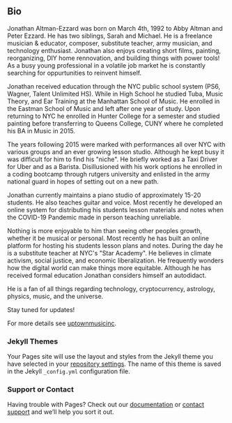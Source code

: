## Bio

Jonathan Altman-Ezzard was born on March 4th, 1992 to Abby Altman and Peter Ezzard. He has two siblings, Sarah and Michael. He is a freelance musician & educator, composer, substitute teacher, army musician, and technology enthusiast. Jonathan also enjoys creating short films, painting, reorganizing, DIY home rennovation, and building things with power tools! As a busy young professional in a volatile job market he is constantly searching for oppurtunities to reinvent himself. 

Jonathan received education through the NYC public school system (PS6, Wagner, Talent Unlimited HS). While in High School he studied Tuba, Music Theory, and Ear Training at the Manhattan School of Music. He enrolled in the Eastman School of Music and left after one year of study. Upon returning to NYC he enrolled in Hunter College for a semester and studied painting before transferring to Queens College, CUNY where he completed his BA in Music in 2015.

The years following 2015 were marked with performances all over NYC with various groups and an ever growing lesson studio. Although he kept busy it was difficult for him to find his "niche". He briefly worked as a Taxi Driver for Uber and as a Barista. Disillusioned with his work options he enrolled in a coding bootcamp through rutgers university and enlisted in the army national guard in hopes of setting out on a new path. 

Jonathan currently maintains a piano studio of approximately 15-20 students. He also teaches guitar and voice. Most recently he developed an online system for distributing his students lesson materials and notes when the COVID-19 Pandemic made in person teaching unreliable.  

Nothing is more enjoyable to him than seeing other peoples growth, whether it be musical or personal. Most recently he has built an online platform for hosting his students lesson plans and notes. During the day he is a substitute teacher at NYC's "Star Academy". He believes in climate activism, social justice, and economic liberalization. He frequently wonders how the digital world can make things more equitable. Although he has received formal education Jonathan considers himself an autodidact. 

He is a fan of all things regarding technology, cryptocurrency, astrology, physics, music, and the universe. 

Stay tuned for updates!     




For more details see [uptownmusicinc](https://www.uptownmusic.nyc).

### Jekyll Themes

Your Pages site will use the layout and styles from the Jekyll theme you have selected in your [repository settings](https://github.com/jaltmane/jaltmane.github.io/settings). The name of this theme is saved in the Jekyll `_config.yml` configuration file.

### Support or Contact

Having trouble with Pages? Check out our [documentation](https://docs.github.com/categories/github-pages-basics/) or [contact support](https://support.github.com/contact) and we’ll help you sort it out.
